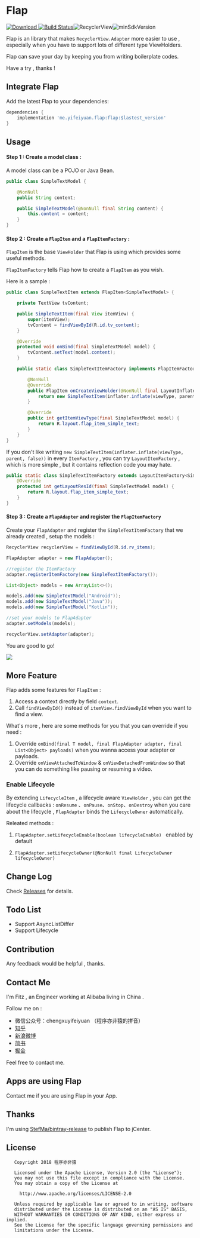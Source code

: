 # Flap

[![Download](https://api.bintray.com/packages/alancheen/maven/flap/images/download.svg?version=0.5.0) ](https://bintray.com/alancheen/maven/flap/0.5.0/link) [![Build Status](https://travis-ci.org/AlanCheen/Flap.svg?branch=master)](https://travis-ci.org/AlanCheen/Flap)![RecyclerView](https://img.shields.io/badge/RecyclerView-28.0.0-brightgreen.svg)![minSdkVersion](https://img.shields.io/badge/minSdkVersion-14-ff69b4.svg)



Flap is an library that makes `RecyclerView.Adapter` more easier to use , especially when you have to support lots of different type ViewHolders.

Flap can save your day by keeping you from writing boilerplate codes.

Have a try , thanks !

## Integrate Flap

Add the latest Flap to your dependencies:

```groovy
dependencies {
    implementation 'me.yifeiyuan.flap:flap:$lastest_version'
}
```

## Usage


#### Step 1 : Create a model class :

A model class can be a POJO or Java Bean.

```java
public class SimpleTextModel {

    @NonNull
    public String content;

    public SimpleTextModel(@NonNull final String content) {
        this.content = content;
    }
}
```

#### Step 2 : Create a `FlapItem` and a `FlapItemFactory` :

`FlapItem` is the base `ViewHolder` that Flap is using which provides some useful methods.

`FlapItemFactory` tells Flap how to create a  `FlapItem` as you wish.

Here is a sample :

```java
public class SimpleTextItem extends FlapItem<SimpleTextModel> {

    private TextView tvContent;

    public SimpleTextItem(final View itemView) {
        super(itemView);
        tvContent = findViewById(R.id.tv_content);
    }

    @Override
    protected void onBind(final SimpleTextModel model) {
        tvContent.setText(model.content);
    }

    public static class SimpleTextItemFactory implements FlapItemFactory<SimpleTextModel> {

        @NonNull
        @Override
        public FlapItem onCreateViewHolder(@NonNull final LayoutInflater inflater, @NonNull final ViewGroup parent, final int viewType) {
            return new SimpleTextItem(inflater.inflate(viewType, parent, false));
        }

        @Override
        public int getItemViewType(final SimpleTextModel model) {
            return R.layout.flap_item_simple_text;
        }
    }
}
```

If you don't like writing `new SimpleTextItem(inflater.inflate(viewType, parent, false))` in every `ItemFactory` ,
you can try `LayoutItemFactory` , which is more simple , but it contains reflection code you may hate. 



```java
public static class SimpleTextItemFactory extends LayoutItemFactory<SimpleTextModel,SimpleTextItem> {
    @Override
    protected int getLayoutResId(final SimpleTextModel model) {
        return R.layout.flap_item_simple_text;
    }
}
```

#### Step 3 : Create a `FlapAdapter` and register the `FlapItemFactory`

Create your `FlapAdapter` and register the `SimpleTextItemFactory` that we already created , setup the models :

```java
RecyclerView recyclerView = findViewById(R.id.rv_items);

FlapAdapter adapter = new FlapAdapter();

//register the ItemFactory
adapter.registerItemFactory(new SimpleTextItemFactory());

List<Object> models = new ArrayList<>();

models.add(new SimpleTextModel("Android"));
models.add(new SimpleTextModel("Java"));
models.add(new SimpleTextModel("Kotlin"));

//set your models to FlapAdapter
adapter.setModels(models);

recyclerView.setAdapter(adapter);
```

You are good to go!

![](art/flap-simple-showcase.png)

## More Feature

Flap adds some features for `FlapItem` : 

1. Access a context directly by field `context`.
2. Call `findViewById()` instead of `itemView.findViewById` when you want to find a view.

What's more , here are some methods for you that you can override if you need :

1. Override `onBind(final T model, final FlapAdapter adapter, final List<Object> payloads)` when you wanna access your adapter or payloads.
2. Override `onViewAttachedToWindow` & `onViewDetachedFromWindow` so that you can do something like pausing or resuming a video.



### Enable Lifecycle



By extending `LifecycleItem`  , a lifecycle aware `ViewHolder`  , you can get the lifecycle callbacks : `onResume` 、`onPause`、`onStop`、`onDestroy` when you care about the lifecycle , `FlapAdapter` binds the `LifecycleOwner` automatically.


Releated methods :

1. `FlapAdapter.setLifecycleEnable(boolean lifecycleEnable) `   enabled by default

2. `FlapAdapter.setLifecycleOwner(@NonNull final LifecycleOwner lifecycleOwner)`



## Change Log

Check [Releases](https://github.com/AlanCheen/Flap/releases) for details.


## Todo List

- Support AsyncListDiffer
- Support Lifecycle

## Contribution

Any feedback would be helpful , thanks.



## Contact Me

I'm Fitz , an Engineer working at Alibaba living in China .

Follow me on :

- 微信公众号：chengxuyifeiyuan （程序亦非猿的拼音）
- [知乎](https://www.zhihu.com/people/yifeiyuan/activities)
- [新浪微博](https://www.weibo.com/alancheeen)
- [简书](https://www.jianshu.com/u/ec59bd61433a)
- [掘金](https://juejin.im/user/558cc8dae4b0de86abc9cfda)

Feel free to contact me.



## Apps are using Flap

Contact me if you are using Flap in your App.



## Thanks

I'm using [StefMa/bintray-release](https://github.com/StefMa/bintray-release) to publish Flap to jCenter.



## License

```
   Copyright 2018 程序亦非猿

   Licensed under the Apache License, Version 2.0 (the "License");
   you may not use this file except in compliance with the License.
   You may obtain a copy of the License at

     http://www.apache.org/licenses/LICENSE-2.0

   Unless required by applicable law or agreed to in writing, software
   distributed under the License is distributed on an "AS IS" BASIS,
   WITHOUT WARRANTIES OR CONDITIONS OF ANY KIND, either express or implied.
   See the License for the specific language governing permissions and
   limitations under the License.
```
